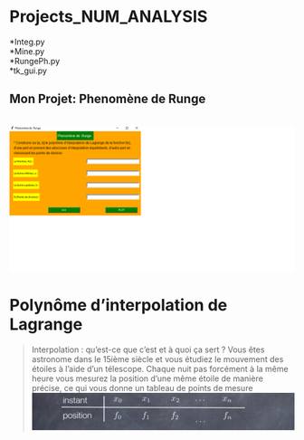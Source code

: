 # Projects_NUM_ANALYSIS

*Integ.py
<br>*Mine.py
<br>*RungePh.py
<br>*tk_gui.py



## Mon Projet: Phenomène de  Runge 

<br><img src="GIF.gif"> <br>
# Polynôme d’interpolation de Lagrange
>Interpolation : qu’est-ce que c’est et à quoi ça sert ?
Vous êtes astronome dans le 15ième siècle et vous étudiez le mouvement des étoiles à
l’aide d’un télescope. Chaque nuit pas forcément à la même heure vous mesurez la position
d’une même étoile de manière précise, ce qui vous donne un tableau de points de mesure 
<br><img src="1.PNG">
